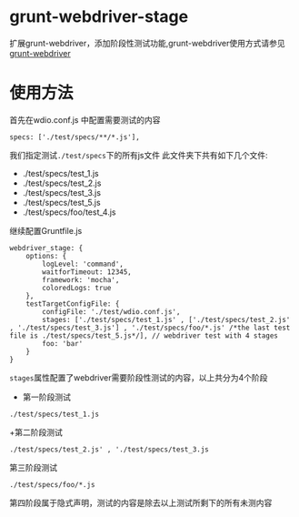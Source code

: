 # grunt-webdriver-stage
扩展grunt-webdriver，添加阶段性测试功能,grunt-webdriver使用方式请参见[grunt-webdriver](https://github.com/webdriverio/grunt-webdriver)

# 使用方法
首先在wdio.conf.js 中配置需要测试的内容
```
specs: ['./test/specs/**/*.js'],
```
我们指定测试```./test/specs```下的所有js文件
此文件夹下共有如下几个文件:
+ ./test/specs/test_1.js
+ ./test/specs/test_2.js
+ ./test/specs/test_3.js
+ ./test/specs/test_5.js
+ ./test/specs/foo/test_4.js

继续配置Gruntfile.js
```
webdriver_stage: {
    options: {
        logLevel: 'command',
        waitforTimeout: 12345,
        framework: 'mocha',
        coloredLogs: true
    },
    testTargetConfigFile: {
        configFile: './test/wdio.conf.js',
        stages: ['./test/specs/test_1.js' , ['./test/specs/test_2.js' , './test/specs/test_3.js'] , './test/specs/foo/*.js' /*the last test file is ./test/specs/test_5.js*/], // webdriver test with 4 stages
        foo: 'bar'
    }
}
```

```stages```属性配置了webdriver需要阶段性测试的内容，以上共分为4个阶段
+ 第一阶段测试
```
./test/specs/test_1.js
```
+第二阶段测试
```
./test/specs/test_2.js' , './test/specs/test_3.js
```
第三阶段测试
```
./test/specs/foo/*.js
```
第四阶段属于隐式声明，测试的内容是除去以上测试所剩下的所有未测内容

